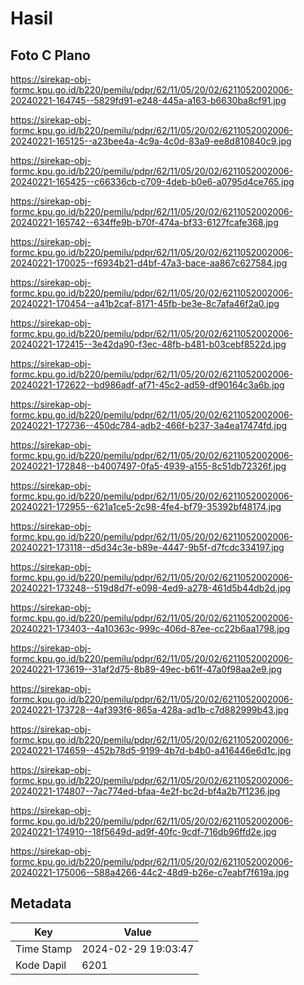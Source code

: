# Hasil

## Foto C Plano

https://sirekap-obj-formc.kpu.go.id/b220/pemilu/pdpr/62/11/05/20/02/6211052002006-20240221-164745--5829fd91-e248-445a-a163-b6630ba8cf91.jpg

https://sirekap-obj-formc.kpu.go.id/b220/pemilu/pdpr/62/11/05/20/02/6211052002006-20240221-165125--a23bee4a-4c9a-4c0d-83a9-ee8d810840c9.jpg

https://sirekap-obj-formc.kpu.go.id/b220/pemilu/pdpr/62/11/05/20/02/6211052002006-20240221-165425--c66336cb-c709-4deb-b0e6-a0795d4ce765.jpg

https://sirekap-obj-formc.kpu.go.id/b220/pemilu/pdpr/62/11/05/20/02/6211052002006-20240221-165742--634ffe9b-b70f-474a-bf33-6127fcafe368.jpg

https://sirekap-obj-formc.kpu.go.id/b220/pemilu/pdpr/62/11/05/20/02/6211052002006-20240221-170025--f6934b21-d4bf-47a3-bace-aa867c627584.jpg

https://sirekap-obj-formc.kpu.go.id/b220/pemilu/pdpr/62/11/05/20/02/6211052002006-20240221-170454--a41b2caf-8171-45fb-be3e-8c7afa46f2a0.jpg

https://sirekap-obj-formc.kpu.go.id/b220/pemilu/pdpr/62/11/05/20/02/6211052002006-20240221-172415--3e42da90-f3ec-48fb-b481-b03cebf8522d.jpg

https://sirekap-obj-formc.kpu.go.id/b220/pemilu/pdpr/62/11/05/20/02/6211052002006-20240221-172622--bd986adf-af71-45c2-ad59-df90164c3a6b.jpg

https://sirekap-obj-formc.kpu.go.id/b220/pemilu/pdpr/62/11/05/20/02/6211052002006-20240221-172736--450dc784-adb2-466f-b237-3a4ea17474fd.jpg

https://sirekap-obj-formc.kpu.go.id/b220/pemilu/pdpr/62/11/05/20/02/6211052002006-20240221-172848--b4007497-0fa5-4939-a155-8c51db72326f.jpg

https://sirekap-obj-formc.kpu.go.id/b220/pemilu/pdpr/62/11/05/20/02/6211052002006-20240221-172955--621a1ce5-2c98-4fe4-bf79-35392bf48174.jpg

https://sirekap-obj-formc.kpu.go.id/b220/pemilu/pdpr/62/11/05/20/02/6211052002006-20240221-173118--d5d34c3e-b89e-4447-9b5f-d7fcdc334197.jpg

https://sirekap-obj-formc.kpu.go.id/b220/pemilu/pdpr/62/11/05/20/02/6211052002006-20240221-173248--519d8d7f-e098-4ed9-a278-461d5b44db2d.jpg

https://sirekap-obj-formc.kpu.go.id/b220/pemilu/pdpr/62/11/05/20/02/6211052002006-20240221-173403--4a10363c-999c-406d-87ee-cc22b6aa1798.jpg

https://sirekap-obj-formc.kpu.go.id/b220/pemilu/pdpr/62/11/05/20/02/6211052002006-20240221-173619--31af2d75-8b89-49ec-b61f-47a0f98aa2e9.jpg

https://sirekap-obj-formc.kpu.go.id/b220/pemilu/pdpr/62/11/05/20/02/6211052002006-20240221-173728--4af393f6-865a-428a-ad1b-c7d882999b43.jpg

https://sirekap-obj-formc.kpu.go.id/b220/pemilu/pdpr/62/11/05/20/02/6211052002006-20240221-174659--452b78d5-9199-4b7d-b4b0-a416446e6d1c.jpg

https://sirekap-obj-formc.kpu.go.id/b220/pemilu/pdpr/62/11/05/20/02/6211052002006-20240221-174807--7ac774ed-bfaa-4e2f-bc2d-bf4a2b7f1236.jpg

https://sirekap-obj-formc.kpu.go.id/b220/pemilu/pdpr/62/11/05/20/02/6211052002006-20240221-174910--18f5649d-ad9f-40fc-9cdf-716db96ffd2e.jpg

https://sirekap-obj-formc.kpu.go.id/b220/pemilu/pdpr/62/11/05/20/02/6211052002006-20240221-175006--588a4266-44c2-48d9-b26e-c7eabf7f619a.jpg


## Metadata

| Key        | Value               |
| ---------- | ------------------- |
| Time Stamp | 2024-02-29 19:03:47 |
| Kode Dapil | 6201                |



